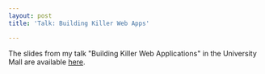 ```yaml
---
layout: post
title: 'Talk: Building Killer Web Apps'

---
```


The slides from my talk "Building Killer Web Applications" in the University Mall are available [here](/talks/killer-web-apps.pdf).
